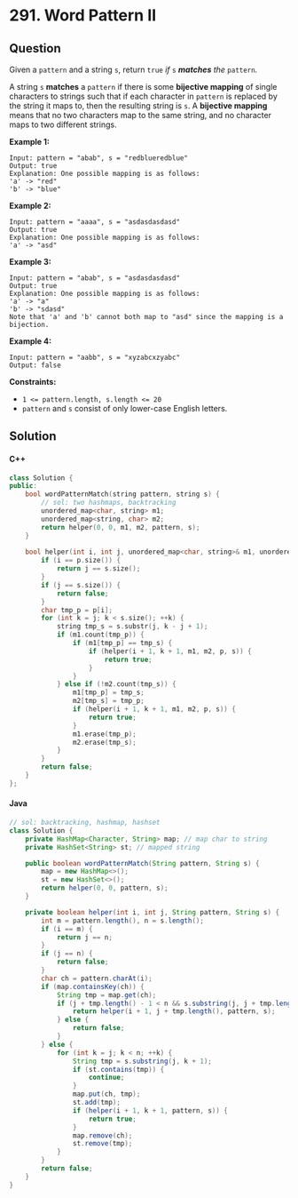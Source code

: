 # 291. Word Pattern II

## Question

Given a `pattern` and a string `s`, return `true` _if_ `s` _**matches** the_ `pattern`_._

A string `s` **matches** a `pattern` if there is some **bijective mapping** of single characters to strings such that if each character in `pattern` is replaced by the string it maps to, then the resulting string is `s`. A **bijective mapping** means that no two characters map to the same string, and no character maps to two different strings.

**Example 1:**

```
Input: pattern = "abab", s = "redblueredblue"
Output: true
Explanation: One possible mapping is as follows:
'a' -> "red"
'b' -> "blue"
```

**Example 2:**

```
Input: pattern = "aaaa", s = "asdasdasdasd"
Output: true
Explanation: One possible mapping is as follows:
'a' -> "asd"
```

**Example 3:**

```
Input: pattern = "abab", s = "asdasdasdasd"
Output: true
Explanation: One possible mapping is as follows:
'a' -> "a"
'b' -> "sdasd"
Note that 'a' and 'b' cannot both map to "asd" since the mapping is a bijection.
```

**Example 4:**

```
Input: pattern = "aabb", s = "xyzabcxzyabc"
Output: false
```

**Constraints:**

* `1 <= pattern.length, s.length <= 20`
* `pattern` and `s` consist of only lower-case English letters.

## Solution

#### C++

```cpp
class Solution {
public:
    bool wordPatternMatch(string pattern, string s) {
        // sol: two hashmaps, backtracking
        unordered_map<char, string> m1;
        unordered_map<string, char> m2;
        return helper(0, 0, m1, m2, pattern, s);
    }
    
    bool helper(int i, int j, unordered_map<char, string>& m1, unordered_map<string, char>& m2, string& p, string& s) {
        if (i == p.size()) {
            return j == s.size();
        }
        if (j == s.size()) {
            return false;
        }
        char tmp_p = p[i];
        for (int k = j; k < s.size(); ++k) {
            string tmp_s = s.substr(j, k - j + 1);
            if (m1.count(tmp_p)) {
                if (m1[tmp_p] == tmp_s) {
                    if (helper(i + 1, k + 1, m1, m2, p, s)) {
                        return true;
                    }
                }
            } else if (!m2.count(tmp_s)) {
                m1[tmp_p] = tmp_s;
                m2[tmp_s] = tmp_p;
                if (helper(i + 1, k + 1, m1, m2, p, s)) {
                    return true;
                }
                m1.erase(tmp_p);
                m2.erase(tmp_s);
            }
        }
        return false;
    }
};
```

#### Java

```java
// sol: backtracking, hashmap, hashset
class Solution {
    private HashMap<Character, String> map; // map char to string
    private HashSet<String> st; // mapped string

    public boolean wordPatternMatch(String pattern, String s) {
        map = new HashMap<>();
        st = new HashSet<>();
        return helper(0, 0, pattern, s);
    }

    private boolean helper(int i, int j, String pattern, String s) {
        int m = pattern.length(), n = s.length();
        if (i == m) {
            return j == n;
        }
        if (j == n) {
            return false;
        }
        char ch = pattern.charAt(i);
        if (map.containsKey(ch)) {
            String tmp = map.get(ch);
            if (j + tmp.length() - 1 < n && s.substring(j, j + tmp.length()).equals(tmp)) {
                return helper(i + 1, j + tmp.length(), pattern, s);
            } else {
                return false;
            }
        } else {
            for (int k = j; k < n; ++k) {
                String tmp = s.substring(j, k + 1);
                if (st.contains(tmp)) {
                    continue;
                }
                map.put(ch, tmp);
                st.add(tmp);
                if (helper(i + 1, k + 1, pattern, s)) {
                    return true;
                }
                map.remove(ch);
                st.remove(tmp);
            }
        }
        return false;
    }
}
```

